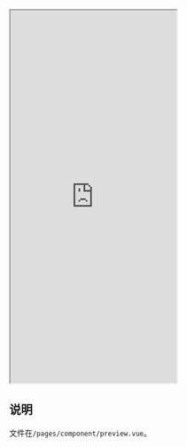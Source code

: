 <div class="simulator">
    <iframe src="http://localhost:8080/#/pages/component/preview" height="670px"></iframe>
</div>

## 说明
文件在`/pages/component/preview.vue`。
